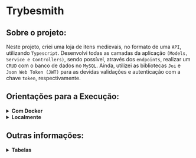 # Trybesmith

## Sobre o projeto:

Neste projeto, criei uma loja de itens medievais, no formato de uma `API`, utilizando `Typescript`. Desenvolvi todas as camadas da aplicação `(Models, Service e Controllers)`, sendo possível, através dos `endpoints`, realizar um `CRUD` com o banco de dados no `MySQL`. Ainda, utilizei as bibliotecas `Joi` e `Json Web Token (JWT)` para as devidas validações e autenticação com a chave `token`, respectivamente.

## Orientações para a Execução:

<details>
  <summary><strong>Com Docker</strong></summary><br />
  
  - Execute o serviço `node` com o comando `docker-compose up -d`, para inicializar o container `trybesmith` e outro chamado `trybesmith_db`.
  - Rode o comando `docker exec -it trybesmith bash` para acessar o terminal interativo do container.
  - Instale as dependências com `npm install` .
</details>

<details>
  <summary><strong>Localmente</strong></summary><br />
  
  - Necessário o `node` instalado.
  - Instale as dependências com `npm install`.
</details>

## Outras informações:

<details>
  <summary><strong>Tabelas</strong></summary><br />
  
  - O banco possui três tabelas: `Users`, `Orders` e `Products`;
  - O script de criação epopulação do banco de dados pode ser visto [aqui](Trybesmith.sql);
</details>
